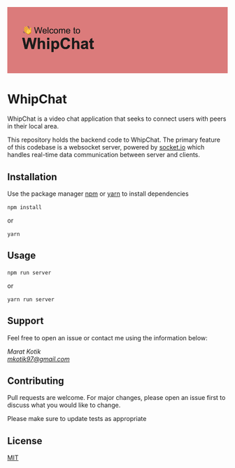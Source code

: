 ![alt text](./banner.png)

# WhipChat

WhipChat is a video chat application that seeks to connect users with peers in their local area.

This repository holds the backend code to WhipChat. The primary feature of this codebase is a websocket server, powered by [socket.io](https://socket.io/) which handles real-time data communication between server and clients.

## Installation

Use the package manager [npm](https://www.npmjs.com/) or [yarn](https://yarnpkg.com/) to install dependencies

```
npm install
```

or

```
yarn
```

## Usage

```
npm run server
```

or

```
yarn run server
```

## Support

Feel free to open an issue or contact me using the information below:

_Marat Kotik_  
*mkotik97@gmail.com*

## Contributing

Pull requests are welcome. For major changes, please open an issue first to discuss what you would like to change.

Please make sure to update tests as appropriate

## License

[MIT](https://choosealicense.com/licenses/mit/)
